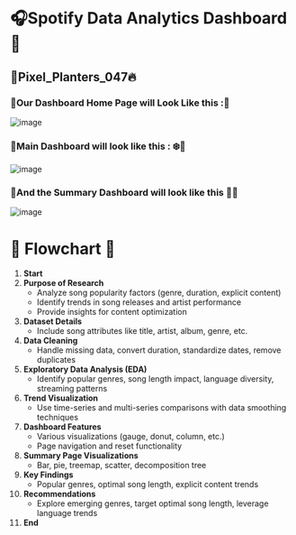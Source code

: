# 🎧Spotify Data Analytics Dashboard 🚀

##  🍁Pixel_Planters_047🔥

### 📍Our Dashboard Home Page will Look Like this :🌄
![image](https://github.com/user-attachments/assets/a8e5ae1e-b89b-4e98-9e57-effe8d2f06c5)

### 📍Main Dashboard will look like this : ❄️🥀
![image](https://github.com/user-attachments/assets/79ed04e7-5e39-456f-9ddc-258d99dda09a)

### 📍And the Summary Dashboard will look like this 🌟🎵
![image](https://github.com/user-attachments/assets/9a91c568-ff53-4c6d-a847-86d85c39a84c)


# 🥀 Flowchart 🌸
1. **Start**
2. **Purpose of Research**
   - Analyze song popularity factors (genre, duration, explicit content)
   - Identify trends in song releases and artist performance
   - Provide insights for content optimization
3. **Dataset Details**
   - Include song attributes like title, artist, album, genre, etc.
4. **Data Cleaning**
   - Handle missing data, convert duration, standardize dates, remove duplicates
5. **Exploratory Data Analysis (EDA)**
   - Identify popular genres, song length impact, language diversity, streaming patterns
6. **Trend Visualization**
   - Use time-series and multi-series comparisons with data smoothing techniques
7. **Dashboard Features**
   - Various visualizations (gauge, donut, column, etc.)
   - Page navigation and reset functionality
8. **Summary Page Visualizations**
   - Bar, pie, treemap, scatter, decomposition tree
9. **Key Findings**
   - Popular genres, optimal song length, explicit content trends
10. **Recommendations**
    - Explore emerging genres, target optimal song length, leverage language trends
11. **End**





